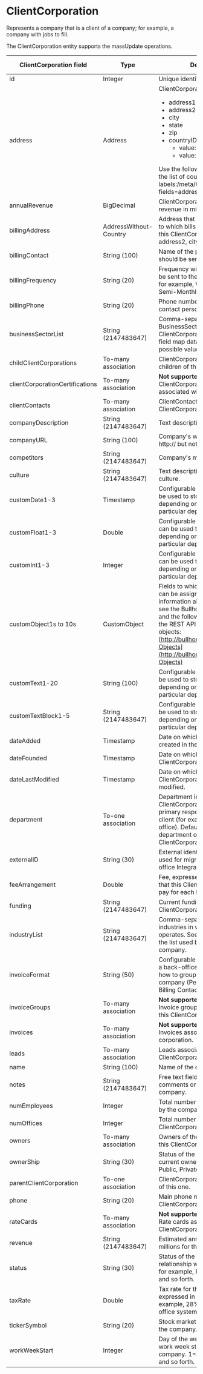 # ClientCorporation

Represents a company that is a client of a company; for example, a company with jobs to fill.

The ClientCorporation entity supports the massUpdate operations.

| **ClientCorporation field** | **Type** | **Description** | **Not null** | **Read-only** |
| --- | --- | --- | --- | --- |
| id | Integer | Unique identifier for this entity. | X | X |
| address | Address | ClientCorporation's main  address:<ul><li>address1</li><li>address2</li><li>city</li><li>state</li><li>zip</li><li>countryID: options:<ul><li>value: 1</li><li>value: 2</li></ul></ul>Use the following REST call to get the list of countryIDs and labels:/meta/ClientContact?fields=address(countryID)  | X | |
| annualRevenue | BigDecimal | ClientCorporation's annual revenue in millions of U.S. dollars. | X | |
| billingAddress | AddressWithout-Country | Address that contains the address to which bills should be sent for this ClientCorporation. address1, address2, city, state, zip | | |
| billingContact | String (100) | Name of the person to whom bills should be sent. | | |
| billingFrequency | String (20) | Frequency with which bills should be sent to the ClientCorporation: for example, Weekly, Bi-Weekly, Semi-Monthly, Monthly. | | |
| billingPhone | String (20) | Phone number of the billing contact person. | | |
| businessSectorList | String (2147483647) | Comma-separated list of BusinessSectors in which the ClientCorporation operates. See field map data for a list of possible values. | | |
| childClientCorporations | To-many association | ClientCorporations that are children of this one. | | |
| clientCorporationCertifications | To-many association | **Not supported in this release.** ClientCorporationCertifications associated with this corporation. | | |
| clientContacts | To-many association | ClientContacts who work at this ClientCorporation. | | |
| companyDescription | String (2147483647) | Text description of the company. | | |
| companyURL | String (100) | Company's website URL. May use http:// but not required. | | |
| competitors | String (2147483647) | Company's major competitors. | | |
| culture | String (2147483647) | Text description of the corporate culture. | | |
| customDate1-3 | Timestamp | Configurable date fields that can be used to store custom data depending on the needs of a particular deployment. | | |
| customFloat1-3 | Double | Configurable numeric fields that can be used to store custom data depending on the needs of a particular deployment. | | |
| customInt1-3 | Integer | Configurable numeric fields that can be used to store custom data depending on the needs of a particular deployment. | | |
| customObject1s to 10s | CustomObject | Fields to which custom objects can be assigned. For more information about custom objects, see the Bullhorn Resource Center and the following article on using the REST API with custom objects: [http://bullhorn.github.io/Custom-Objects](http://bullhorn.github.io/Custom-Objects) | | |
| customText1-20 | String (100) | Configurable text fields that can be used to store custom data depending on the needs of a particular deployment. | | |
| customTextBlock1-5 | String (2147483647) | Configurable text fields that can be used to store custom data depending on the needs of a particular deployment. | | |
| dateAdded | Timestamp | Date on which this record was created in the Bullhorn system. | X | X |
| dateFounded | Timestamp | Date on which the ClientCorporation was founded. | | |
| dateLastModified | Timestamp | Date on which the ClientCorporation was last modified. | | |
| department | To-one association | Department in the ClientCorporation that has primary responsibility for this client (for example, a regional office). Default value is primary department of user who adds the ClientCorporation. | | |
| externalID | String (30) | External identifier for the record, used for migrations and back-office Integration. | | |
| feeArrangement | Double | Fee, expressed as a percentage, that this ClientCorporation will pay for each Placement. | X | |
| funding | String (2147483647) | Current funding status of the ClientCorporation. | | |
| industryList | String (2147483647) | Comma-separated list of industries in which the company operates. See field map data for the list used by a particular company. | | |
| invoiceFormat | String (50) | Configurable field to be passed to a back-office system to indicate how to group invoices for this company (Per Placement, Per Billing Contact, and so forth.) | | |
| invoiceGroups | To-many association | **Not supported in this release.** Invoice groups associated with this ClientCorporation. | | |
| invoices | To-many association | **Not supported in this release.** Invoices associated with this corporation. | | |
| leads | To-many association | Leads associated with this ClientCorporation. | | |
| name | String (100) | Name of the company. | X | |
| notes | String (2147483647) | Free text field for entering any comments or notes about the company. | | |
| numEmployees | Integer | Total number of people employed by the company. | X | |
| numOffices | Integer | Total number of offices for the ClientCorporation. | X | |
| owners | To-many association | Owners of the ClientContacts for this ClientCorporation. | | |
| ownerShip | String (30) | Status of the ClientCorporation's current ownership (for example, Public, Private). | | |
| parentClientCorporation | To-one association | ClientCorporation that is a parent of this one. | | |
| phone | String (20) | Main phone number for the ClientCorporation. | | |
| rateCards | To-many association | **Not supported in this release.** Rate cards associated with this ClientCorporation. | | |
| revenue | String (2147483647) | Estimated annual revenue in millions for the company. | | |
| status | String (30) | Status of the business relationship with this company; for example, Prospect, Active, and so forth. | X | |
| taxRate | Double | Tax rate for the company expressed in percentage: for example, 28%. Passed to a back-office system if applicable. | | |
| tickerSymbol | String (20) | Stock market ticker symbol for the company. | | |
| workWeekStart | Integer | Day of the week on which the work week starts for this company. 1=Sunday, 2=Monday, and so forth. | | |
